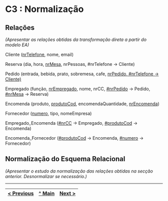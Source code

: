 # C3 : Normalização

## Relações
_(Apresentar as relações obtidas da transformação direta a partir do modelo EA)_

Cliente (<ins>nrTelefone</ins>, nome, email)

Reserva (dia, hora, <ins>nrMesa</ins>, nrPessoas, #nrTelefone -> Cliente)

Pedido (entrada, bebida, prato, sobremesa, cafe, <ins>nrPedido<ins>, <ins>#nrTelefone</ins> -> Cliente)

Empregado (função, <ins>nrEmpregado</ins>, nome, nrCC, <ins>#nrPedido</ins> -> Pedido, <ins>#nrMesa</ins> -> Reserva)

Encomenda (produto, <ins>produtoCod</ins>, encomendaQuantidade, <ins>nrEncomenda</ins>)

Fornecedor (<ins>numero</ins>, tipo, nomeEmpresa)

Empregado_Encomenda (<ins>#nrCC</ins> -> Empregado, <ins>#produtoCod</ins> -> Encomenda) 

Encomenda_Fornecedor (<ins>#produtoCod</ins> -> Encomenda, <ins>#numero</ins> -> Fornecedor)

  
  ## Normalização do Esquema Relacional
_(Apresentar o estudo da normalização das relações obtidas na secção anterior. Desnormalizar se necessário.)_

---
[< Previous](rebd02.md) | [^ Main](https://github.com/SIBD01/TrabalhoFinal) | [Next >](rebd04.md)
:--- | :---: | ---: 
